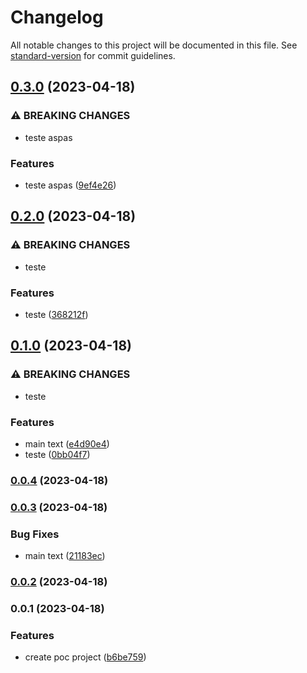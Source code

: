 # Changelog

All notable changes to this project will be documented in this file. See [standard-version](https://github.com/conventional-changelog/standard-version) for commit guidelines.

## [0.3.0](https://github.com/dennissiq/poc-standard-version/compare/v0.2.0...v0.3.0) (2023-04-18)


### ⚠ BREAKING CHANGES

* teste aspas

### Features

* teste aspas ([9ef4e26](https://github.com/dennissiq/poc-standard-version/commit/9ef4e26d116185e762560c37655f504d924ec5a1))

## [0.2.0](https://github.com/dennissiq/poc-standard-version/compare/v0.1.0...v0.2.0) (2023-04-18)


### ⚠ BREAKING CHANGES

* teste

### Features

* teste ([368212f](https://github.com/dennissiq/poc-standard-version/commit/368212fd3d0a1e413562f635ba0c1513f8524237))

## [0.1.0](https://github.com/dennissiq/poc-standard-version/compare/v0.0.4...v0.1.0) (2023-04-18)


### ⚠ BREAKING CHANGES

* teste

### Features

* main text ([e4d90e4](https://github.com/dennissiq/poc-standard-version/commit/e4d90e49772c525d109c11072c03eb745a6af650))
* teste ([0bb04f7](https://github.com/dennissiq/poc-standard-version/commit/0bb04f7370004cb576fea86d3d2167eef39a43d8))

### [0.0.4](https://github.com/dennissiq/poc-standard-version/compare/v0.0.3...v0.0.4) (2023-04-18)

### [0.0.3](https://github.com/dennissiq/poc-standard-version/compare/v0.0.2...v0.0.3) (2023-04-18)


### Bug Fixes

* main text ([21183ec](https://github.com/dennissiq/poc-standard-version/commit/21183ec18adb40969acea3df56a50f997d09ce9c))

### [0.0.2](https://github.com/dennissiq/poc-standard-version/compare/v0.0.1...v0.0.2) (2023-04-18)

### 0.0.1 (2023-04-18)


### Features

* create poc project ([b6be759](https://github.com/dennissiq/poc-standard-version/commit/b6be7597af034a847b513adb6ae2d1c8d59498bf))
